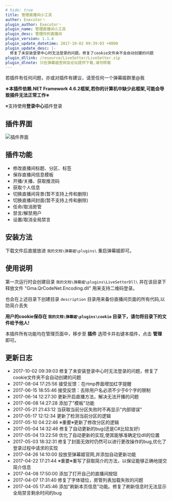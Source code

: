 ```yaml
---
# hide: true
title: 管理直播间小工具
auther: Executor丶
plugin_author: Executor丶
plugin_name: 管理直播间小工具
plugin_desc: 管理你的直播间
plugin_version: 1.1.4
plugin_update_datetime: 2017-10-02 09:39:03 +0800
plugin_update_desc: |-
  修复了未安装登录中心时无法登录的问题，修复了cookie文件夹不会自动创建的问题
plugin_dllink: /resource/LiveSetter/LiveSetter.zip
plugin_dlnote: 只在弹幕姬官网及论坛提供下载,请勿转载
---
```


若插件有任何问题，亦或对插件有建议，请至任何一个弹幕姬群里@我

**※本插件依赖.NET Framework 4.6.2框架,若你的计算机中缺少此框架,可能会导致插件无法正常工作※**

※支持使用**登录中心**插件登录

插件界面
---
<img class="shadow" src="https://www.danmuji.cn/resource/LiveSetter/preview.png" alt="插件界面" />

插件功能
---
- 修改直播间标题、分区、标签
- 保存直播间信息模板
- 开播/关播、获取推流码
- 获取个人信息
- 切换直播间背景(暂不支持上传和删除)
- 切换直播间封面(暂不支持上传和删除)
- 任命/取消房管
- 禁言/解禁用户
- 设置/取消全局禁言

安装方法
---
下载文件后直接放进 `我的文档\弹幕姬\plugins\` 重启弹幕姬即可。

使用说明
---

第一次运行时会创建目录 `我的文档\弹幕姬\plugins\LiveSetterDll\` 并在该目录下释放文件 "Gma.QrCodeNet.Encoding.dll" 用来支持二维码登录。

也会在上述目录下创建目录 `description` 目录用来备份直播间页面的所有代码,以防简介丢失

**用户的cookie保存在 `我的文档\弹幕姬\plugins\cookie` 目录下，请勿将目录下的文件给予他人!**

本插件所有功能均在管理页面中，移步至 **插件** 选项卡并右键本插件，点击 **管理** 即可。



更新日志
---
- 2017-10-02 09:39:03 修复了未安装登录中心时无法登录的问题，修复了cookie文件夹不会自动创建的问题
- 2017-08-04 17:25:56 接受反馈：在rtmp界面增加红字提醒
- 2017-06-15 18:55:46 接受反馈：去除用户名必须不少于6个字的限制
- 2017-06-14 12:27:30 更新开启直播方法，解决无法开播的问题
- 2017-06-08 14:27:28 添加了"模板"功能
- 2017-05-21 21:43:12 当获取当前分区失败时不再显示"内部错误"
- 2017-05-17 12:12:34 更新了检测当前分区的逻辑
- 2017-05-10 04:22:46 ※重要※更新了修改分区的逻辑
- 2017-05-04 14:32:46 修复了自动更新的bug(还是C#比较友好)
- 2017-05-04 13:22:58 优化了自动更新的实现,使其能够准确定位dll的位置
- 2017-05-03 18:32:31 修复了封面无效时仍然可以进行更改操作的bug,优化了登录过程中请求的实现
- 2017-04-26 14:10:00 投放至弹幕姬官网,并添加自动更新功能
- 2017-04-22 17:21:44 ※重要※重写了获取简介的方法，以保证能够正确地提交简介信息
- 2017-04-08 17:50:00 添加了打开自己的直播间按钮
- 2017-04-07 17:31:40 修复了字体错位，房管列表加载失败的问题
- 2017-04-05 17:45:46 添加"刷新本页信息"功能。修复了刷新信息时无法显示全局禁言剩余时间的bug

